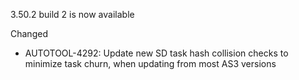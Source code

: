 3.50.2 build 2 is now available

Changed

* AUTOTOOL-4292: Update new SD task hash collision checks to minimize task churn, when updating from most AS3 versions


